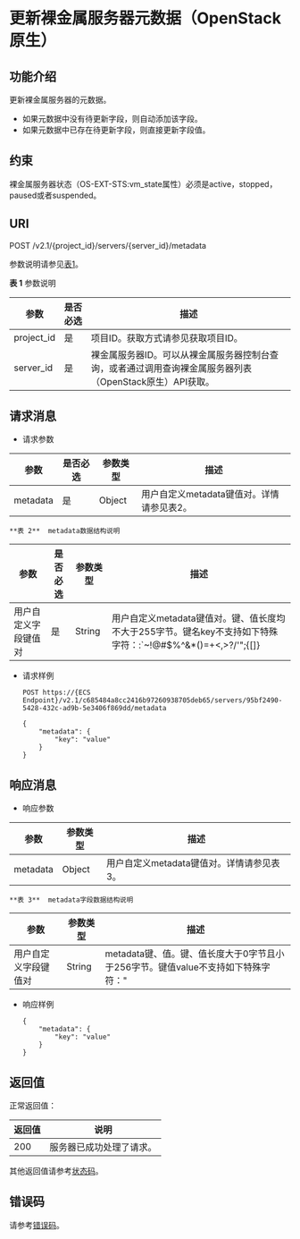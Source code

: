 # 更新裸金属服务器元数据（OpenStack原生）<a name="bms_api_0719"></a>

## 功能介绍<a name="section61558535185333"></a>

更新裸金属服务器的元数据。

-   如果元数据中没有待更新字段，则自动添加该字段。
-   如果元数据中已存在待更新字段，则直接更新字段值。

## 约束<a name="section57278039123222"></a>

裸金属服务器状态（OS-EXT-STS:vm\_state属性）必须是active，stopped，paused或者suspended。

## URI<a name="section47451206185333"></a>

POST /v2.1/\{project\_id\}/servers/\{server\_id\}/metadata

参数说明请参见[表1](#table560512381338)。

**表 1**  参数说明

|参数|是否必选|描述|
|--|--|--|
|project_id|是|项目ID。获取方式请参见获取项目ID。|
|server_id|是|裸金属服务器ID。可以从裸金属服务器控制台查询，或者通过调用查询裸金属服务器列表（OpenStack原生）API获取。|


## 请求消息<a name="section14818796185333"></a>

-   请求参数

|参数|是否必选|参数类型|描述|
|--|--|--|--|
|metadata|是|Object|用户自定义metadata键值对。详情请参见表2。|


    **表 2**  metadata数据结构说明

|参数|是否必选|参数类型|描述|
|--|--|--|--|
|用户自定义字段键值对|是|String|用户自定义metadata键值对。键、值长度均不大于255字节。键名key不支持如下特殊字符：:`~!@#$%^&*()=+<,>?/'";{[]}|\键值value不支持如下特殊字符：\"|



-   请求样例

    ```
    POST https://{ECS Endpoint}/v2.1/c685484a8cc2416b97260938705deb65/servers/95bf2490-5428-432c-ad9b-5e3406f869dd/metadata
    ```

    ```
    {
        "metadata": {
            "key": "value"
        }
    }
    ```


## 响应消息<a name="section22254218185333"></a>

-   响应参数

|参数|参数类型|描述|
|--|--|--|
|metadata|Object|用户自定义metadata键值对。详情请参见表3。|


    **表 3**  metadata字段数据结构说明

|参数|参数类型|描述|
|--|--|--|
|用户自定义字段键值对|String|metadata键、值。键、值长度大于0字节且小于256字节。键值value不支持如下特殊字符：\"|


-   响应样例

    ```
    {
        "metadata": {
            "key": "value"
        }
    }
    ```


## 返回值<a name="section7610951"></a>

正常返回值：

|返回值|说明|
|--|--|
|200|服务器已成功处理了请求。|


其他返回值请参考[状态码](状态码.md)。

## 错误码<a name="section14752650154917"></a>

请参考[错误码](错误码.md)。

